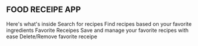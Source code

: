 ## FOOD RECEIPE APP
Here's what's inside 
Search for recipes 
Find recipes based on your favorite ingredients 
Favorite Receipes 
Save and manage your favorite recipes with ease 
Delete/Remove favorite receipe 